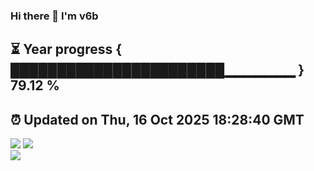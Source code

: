 ### Hi there 👋  I'm v6b  
⏳ Year progress { ███████████████████████▁▁▁▁▁▁▁ } 79.12 %
---
⏰ Updated on Thu, 16 Oct 2025 18:28:40 GMT
---
![](https://github-readme-stats.vercel.app/api?username=v6b&bg_color=30,e96443,904e95&title_color=fff&text_color=fff&layout=compact)
![](https://github-readme-stats.vercel.app/api/top-langs/?username=v6b&layout=compact&bg_color=30,e96443,904e95&title_color=fff&text_color=fff)  
![](https://gcore.jsdelivr.net/gh/v6b/v6b@main/assets/github-contribution-grid-snake.svg)

